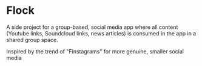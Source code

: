 # Flock
A side project for a group-based, social media app where all content (Youtube links, Soundcloud links, news articles) is consumed in the app in a shared group space. 


Inspired by the trend of "Finstagrams" for more genuine, smaller social media
